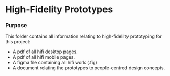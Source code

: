 # High-Fidelity Prototypes

<h3>Purpose</h3>

This folder contains all information relating to high-fidelilty prototyping for this project:

<ul>
  <li>A pdf of all hifi desktop pages.</li>
    <li>A pdf of all hifi mobile pages.</li>
      <li>A figma file containing all hifi work (.fig)</li>
   <li>A document relating the prototypes to people-centred design concepts.</li>
</ul>
